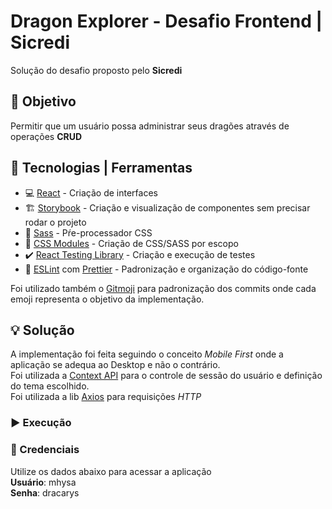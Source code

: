 # Dragon Explorer - Desafio Frontend | Sicredi
Solução do desafio proposto pelo **Sicredi**

## :dart: Objetivo
Permitir que um usuário possa administrar seus dragões através de operações **CRUD**

## :wrench: Tecnologias | Ferramentas
* :computer: [React](https://pt-br.reactjs.org/) - Criação de interfaces
* :building_construction: [Storybook](https://storybook.js.org/)  - Criação e visualização de componentes sem precisar rodar o projeto
* :art: [Sass](https://sass-lang.com/) - Pŕe-processador CSS
* :lipstick: [CSS Modules](https://github.com/css-modules/css-modules) - Criação de CSS/SASS por escopo
* :heavy_check_mark: [React Testing Library](https://testing-library.com/docs/react-testing-library/intro/) - Criação e execução de testes
* :memo: [ESLint](https://eslint.org/) com [Prettier](https://prettier.io/) - Padronização e organização do código-fonte


Foi utilizado também o [Gitmoji](https://gitmoji.dev/) para padronização dos commits onde cada emoji representa o objetivo da implementação.

## :bulb: Solução
A implementação foi feita seguindo o conceito *Mobile First* onde a aplicação se adequa ao Desktop e não o contrário. 
<br/>Foi utilizada a [Context API](https://pt-br.reactjs.org/docs/context.html) para o controle de sessão do usuário e definição do tema escolhido.
<br/>Foi utilizada a lib [Axios](https://github.com/axios/axios) para requisições *HTTP* 

### :arrow_forward: Execução 

### :passport_control: Credenciais
Utilize os dados abaixo para acessar a aplicação
<br />
**Usuário**: mhysa
<br />**Senha**: dracarys

